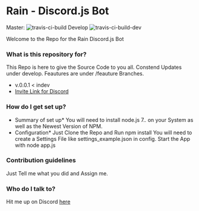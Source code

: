 # Rain - Discord.js Bot #

Master: ![travis-ci-build](https://travis-ci.org/RobStyling/rain.svg?branch=master "Travis CI")
Develop ![travis-ci-build-dev](https://travis-ci.org/RobStyling/rain.svg?branch=develop "Travis CI")

Welcome to the Repo for the Rain Discord.js Bot

### What is this repository for? ###

This Repo is here to give the Source Code to you all. Constend Updates under develop. Feautures are under /feauture Branches.
* v.0.0.1 < indev
* [Invite Link for Discord](https://discordapp.com/oauth2/authorize?client_id=297795379557040128&scope=bot&permissions=8)

### How do I get set up? ###

* Summary of set up*
You will need to install node.js 7.*.* on your System as well as the Newest Version of NPM.
* Configuration*
Just Clone the Repo and Run npm install
You will need to create a Settings File like settings_example.json in config.
Start the App with node app.js

### Contribution guidelines ###

Just Tell me what you did and Assign me.

### Who do I talk to? ###

Hit me up on Discord [here](https://discord.gg/xYjbUhE)
